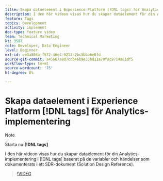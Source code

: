 ```yaml
---
title: Skapa dataelement i Experience Platform [!DNL tags] för Analytics-implementering
description: I den här videon visas hur du skapar dataelement för din Analytics-implementering i [!DNL tags] baserat på de variabler och händelser som dokumenterats i ett SDR-dokument (Solution Design Reference).
feature: Tags
topics: Development
activity: implement
doc-type: feature video
team: Technical Marketing
kt: 3587
role: Developer, Data Engineer
level: Beginner
exl-id: ee3a808a-f972-46e4-9213-2bc5bba6e0fd
source-git-commit: a45667a8d7ccb46b9e33bd11a78fac9714a61df5
workflow-type: tm+mt
source-wordcount: '75'
ht-degree: 0%

---
```


# Skapa dataelement i Experience Platform [!DNL tags] för Analytics-implementering

>[!NOTE]
>
> Starta nu **[!DNL tags]**

I den här videon visas hur du skapar dataelement för din Analytics-implementering i [!DNL tags] baserat på de variabler och händelser som dokumenterats i ett SDR-dokument (Solution Design Reference).

>[!VIDEO](https://video.tv.adobe.com/v/28760/?quality=12&learn=on)
